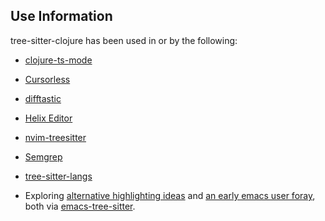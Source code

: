 ## Use Information

tree-sitter-clojure has been used in or by the following:

* [clojure-ts-mode](https://github.com/clojure-emacs/clojure-ts-mode)

* [Cursorless](https://github.com/cursorless-dev/cursorless)

* [difftastic](https://github.com/Wilfred/difftastic)

* [Helix Editor](https://github.com/helix-editor/helix)

* [nvim-treesitter](https://github.com/nvim-treesitter/nvim-treesitter)

* [Semgrep](https://github.com/returntocorp/semgrep)

* [tree-sitter-langs](https://github.com/emacs-tree-sitter/tree-sitter-langs)

* Exploring [alternative highlighting
  ideas](https://github.com/ubolonton/emacs-tree-sitter/issues/68) and
  [an early emacs user
  foray](https://ag91.github.io/blog/2021/06/22/how-(simple-is)-to-install-a-clojure-tree-sitter-grammar-and-use-it-from-emacs/),
  both via
  [emacs-tree-sitter](https://github.com/ubolonton/emacs-tree-sitter).

